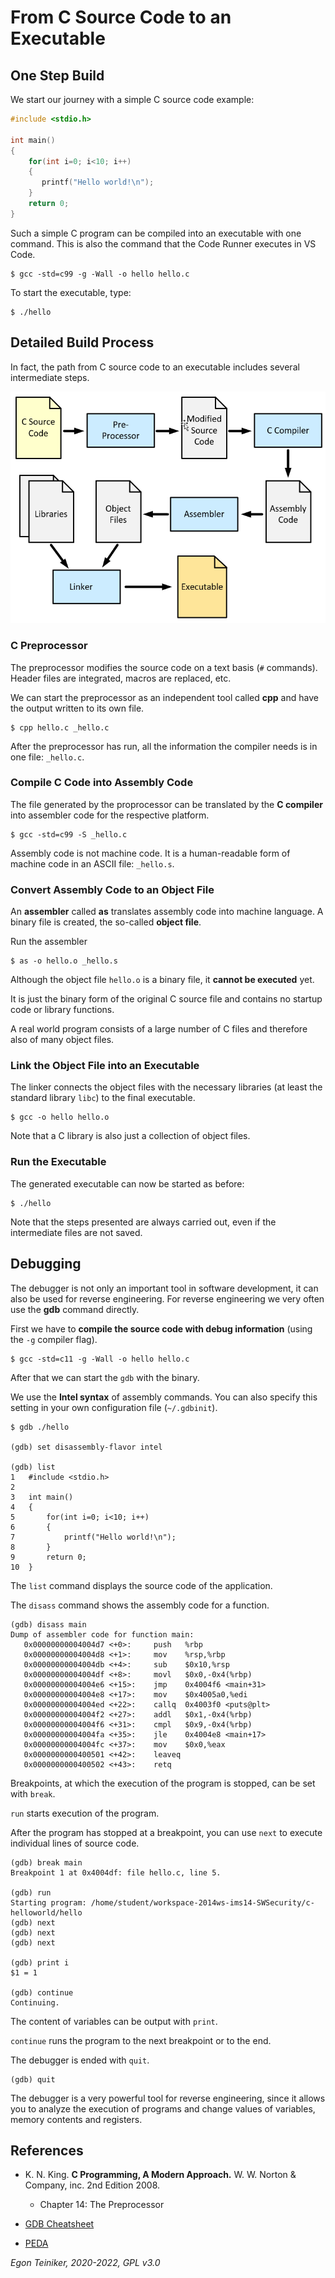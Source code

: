 # From C Source Code to an Executable

## One Step Build

We start our journey with a simple C source code example:

```C
#include <stdio.h>

int main()
{
    for(int i=0; i<10; i++)
    {
       printf("Hello world!\n");
    }
    return 0;
}
```

Such a simple C program can be compiled into an executable with one command.
This is also the command that the Code Runner executes in VS Code.

```
$ gcc -std=c99 -g -Wall -o hello hello.c
```

To start the executable, type:

```
$ ./hello
```

## Detailed Build Process

In fact, the path from C source code to an executable includes several intermediate steps.

![C Build Process](C-Build-Process.png)

### C Preprocessor

The preprocessor modifies the source code on a text basis (`#` commands). Header files are integrated, macros are replaced, etc.

We can start the preprocessor as an independent tool called **cpp** and have the output written to its own file.

```
$ cpp hello.c _hello.c
```

After the preprocessor has run, all the information the compiler needs is in one file: `_hello.c`.

### Compile C Code into Assembly Code

The file generated by the proprocessor can be translated by the **C compiler** into assembler code for the respective platform.

```
$ gcc -std=c99 -S _hello.c
```

Assembly code is not machine code. It is a human-readable form of machine code in an ASCII file: `_hello.s`.

### Convert Assembly Code to an Object File

An **assembler** called **as** translates assembly code into machine language.
A binary file is created, the so-called **object file**.

Run the assembler

```
$ as -o hello.o _hello.s
```

Although the object file `hello.o` is a binary file, it **cannot be executed** yet.

It is just the binary form of the original C source file and contains
no startup code or library functions.

A real world program consists of a large number of C files and therefore
also of many object files.

### Link the Object File into an Executable

The linker connects the object files with the necessary libraries
(at least the standard library `libc`) to the final executable.

```
$ gcc -o hello hello.o
```

Note that a C library is also just a collection of object files.

### Run the Executable

The generated executable can now be started as before:

```
$ ./hello
```

Note that the steps presented are always carried out, even if the intermediate files are not saved.

## Debugging

The debugger is not only an important tool in software development, it can also be used for reverse engineering.
For reverse engineering we very often use the **gdb** command directly.

First we have to **compile the source code with debug information** (using the `-g` compiler flag).

```
$ gcc -std=c11 -g -Wall -o hello hello.c
```

After that we can start the `gdb` with the binary.

We use the **Intel syntax** of assembly commands. You can also specify this setting in your own configuration file (`~/.gdbinit`).

```
$ gdb ./hello

(gdb) set disassembly-flavor intel

(gdb) list
1   #include <stdio.h>
2
3   int main()
4   {
5       for(int i=0; i<10; i++)
6       {
7           printf("Hello world!\n");
8       }
9       return 0;
10  }
```

The `list` command displays the source code of the application.

The `disass` command shows the assembly code for a function.

```
(gdb) disass main
Dump of assembler code for function main:
   0x00000000004004d7 <+0>:	    push   %rbp
   0x00000000004004d8 <+1>:	    mov    %rsp,%rbp
   0x00000000004004db <+4>:	    sub    $0x10,%rsp
   0x00000000004004df <+8>:	    movl   $0x0,-0x4(%rbp)
   0x00000000004004e6 <+15>:	jmp    0x4004f6 <main+31>
   0x00000000004004e8 <+17>:	mov    $0x4005a0,%edi
   0x00000000004004ed <+22>:	callq  0x4003f0 <puts@plt>
   0x00000000004004f2 <+27>:	addl   $0x1,-0x4(%rbp)
   0x00000000004004f6 <+31>:	cmpl   $0x9,-0x4(%rbp)
   0x00000000004004fa <+35>:	jle    0x4004e8 <main+17>
   0x00000000004004fc <+37>:	mov    $0x0,%eax
   0x0000000000400501 <+42>:	leaveq
   0x0000000000400502 <+43>:	retq
```

Breakpoints, at which the execution of the program is stopped, can be set with `break`.

`run` starts execution of the program.

After the program has stopped at a breakpoint, you can use `next` to execute individual lines of source code.

```
(gdb) break main
Breakpoint 1 at 0x4004df: file hello.c, line 5.

(gdb) run
Starting program: /home/student/workspace-2014ws-ims14-SWSecurity/c-helloworld/hello
(gdb) next
(gdb) next
(gdb) next

(gdb) print i
$1 = 1

(gdb) continue
Continuing.
```

The content of variables can be output with `print`.

`continue` runs the program to the next breakpoint or to the end.

The debugger is ended with `quit`.

```
(gdb) quit
```

The debugger is a very powerful tool for reverse engineering, since it allows you to analyze the execution of programs and change values of variables, memory contents and registers.

## References

- K. N. King. **C Programming, A Modern Approach.** W. W. Norton & Company, inc. 2nd Edition 2008.

  - Chapter 14: The Preprocessor

- [GDB Cheatsheet](https://darkdust.net/files/GDB%20Cheat%20Sheet.pdf)
- [PEDA](https://github.com/longld/peda)

_Egon Teiniker, 2020-2022, GPL v3.0_
